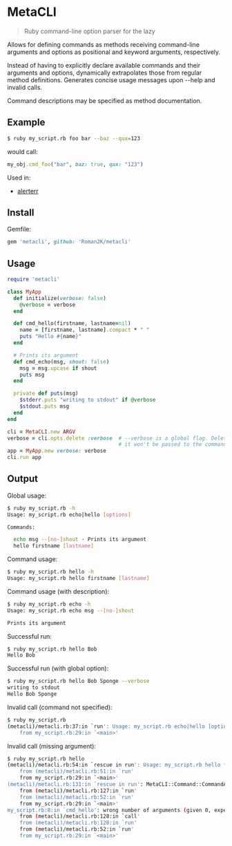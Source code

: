 # MetaCLI

> Ruby command-line option parser for the lazy

Allows for defining commands as methods receiving command-line arguments and
options as positional and keyword arguments, respectively.

Instead of having to explicitly declare available commands and their arguments
and options, dynamically extrapolates those from regular method definitions.
Generates concise usage messages upon --help and invalid calls.

Command descriptions may be specified as method documentation.

## Example

```sh
$ ruby my_script.rb foo bar --baz --qux=123
```

would call:

```ruby
my_obj.cmd_foo("bar", baz: true, qux: "123")
```

Used in:

* [alerterr](https://github.com/Roman2K/alerterr)

## Install

Gemfile:

```ruby
gem 'metacli', github: 'Roman2K/metacli'
```

## Usage

```ruby
require 'metacli'

class MyApp
  def initialize(verbose: false)
    @verbose = verbose
  end

  def cmd_hello(firstname, lastname=nil)
    name = [firstname, lastname].compact * " "
    puts "Hello #{name}"
  end

  # Prints its argument
  def cmd_echo(msg, shout: false)
    msg = msg.upcase if shout
    puts msg
  end

  private def puts(msg)
    $stderr.puts "writing to stdout" if @verbose
    $stdout.puts msg
  end
end

cli = MetaCLI.new ARGV
verbose = cli.opts.delete :verbose  # --verbose is a global flag. Delete it so
                                    # it won't be passed to the command
app = MyApp.new verbose: verbose
cli.run app
```

## Output

Global usage:

```sh
$ ruby my_script.rb -h
Usage: my_script.rb echo|hello [options]

Commands:

  echo msg --[no-]shout · Prints its argument
  hello firstname [lastname]

```

Command usage:

```sh
$ ruby my_script.rb hello -h
Usage: my_script.rb hello firstname [lastname]
```

Command usage (with description):

```sh
$ ruby my_script.rb echo -h
Usage: my_script.rb echo msg --[no-]shout

Prints its argument

```

Successful run:

```sh
$ ruby my_script.rb hello Bob
Hello Bob
```

Successful run (with global option):

```sh
$ ruby my_script.rb hello Bob Sponge --verbose
writing to stdout
Hello Bob Sponge
```

Invalid call (command not specified):

```sh
$ ruby my_script.rb
(metacli)/metacli.rb:37:in `run': Usage: my_script.rb echo|hello [options] (ArgumentError)
	from my_script.rb:29:in `<main>'
```

Invalid call (missing argument):

```sh
$ ruby my_script.rb hello
(metacli)/metacli.rb:54:in `rescue in run': Usage: my_script.rb hello firstname [lastname] (ArgumentError)
	from (metacli)/metacli.rb:51:in `run'
	from my_script.rb:29:in `<main>'
(metacli)/metacli.rb:131:in `rescue in run': MetaCLI::Command::CommandArgError (MetaCLI::Command::CommandArgError)
	from (metacli)/metacli.rb:127:in `run'
	from (metacli)/metacli.rb:52:in `run'
	from my_script.rb:29:in `<main>'
my_script.rb:8:in `cmd_hello': wrong number of arguments (given 0, expected 1..2) (ArgumentError)
	from (metacli)/metacli.rb:128:in `call'
	from (metacli)/metacli.rb:128:in `run'
	from (metacli)/metacli.rb:52:in `run'
	from my_script.rb:29:in `<main>'
```
